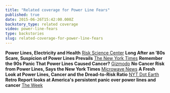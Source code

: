 ```yaml
---
title: "Related coverage for Power Line Fears"
published: true
date: 2015-06-26T15:42:00.000Z
backstory_type: related coverage
video: power-line-fears
type: backstories
slug: related-coverage-for-power-line-fears
---
```


**Power Lines, Electricity and Health**
[Risk Science Center](http://www.riskscience.umich.edu/power-lines-electricity-health/)
**Long After an ’80s Scare, Suspicion of Power Lines Prevails**
[The New York Times](http://www.nytimes.com/2014/12/01/health/long-after-an-80s-scare-suspicion-of-power-lines-prevails.html?rref=collection%2Fcolumn%2Fretro-report&action=click&contentCollection=us&region=stream&module=stream_unit&contentPlacement=2&pgtype=collection)
**Remember the 90s Panic That Power Lines Caused Cancer?**
[Gizmodo](http://gizmodo.com/remember-the-90s-panic-that-power-lines-caused-cancer-1665251835)
**No Cancer Risk from Power Lines, Says the New York Times**
[Microwave News](http://microwavenews.com/news-center/times-retroreport-power-lines)
**A Fresh Look at Power Lines, Cancer and the Dread-to-Risk Ratio**
[NYT Dot Earth](http://dotearth.blogs.nytimes.com/2014/12/01/a-fresh-look-at-power-lines-cancer-and-the-dread-to-risk-ratio/)
**Retro Report looks at America's persistent panic over power lines and cancer**
[The Week](https://theweek.com/speedreads/441014/retro-report-looks-americas-persistent-panic-over-power-lines-cancer)

